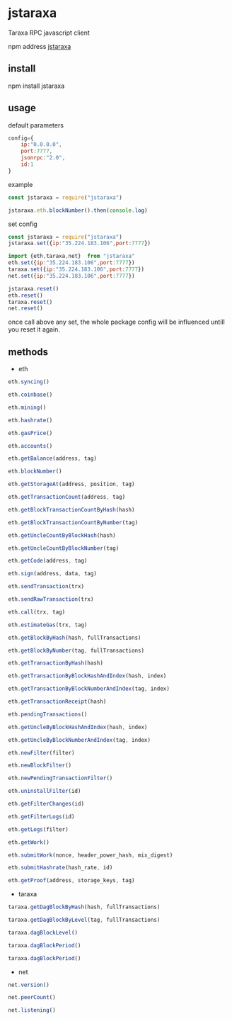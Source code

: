 # jstaraxa
Taraxa RPC javascript client

npm address [jstaraxa](https://www.npmjs.com/package/jstaraxa)

## install
npm install jstaraxa

## usage
default parameters
``` js
config={
    ip:"0.0.0.0",
    port:7777,
    jsonrpc:"2.0",
    id:1
}
```
example
``` js
const jstaraxa = require("jstaraxa")

jstaraxa.eth.blockNumber().then(console.log)

```
set config
``` js
const jstaraxa = require("jstaraxa")
jstaraxa.set({ip:"35.224.183.106",port:7777})

import {eth,taraxa,net}  from "jstaraxa"
eth.set({ip:"35.224.183.106",port:7777})
taraxa.set({ip:"35.224.183.106",port:7777})
net.set({ip:"35.224.183.106",port:7777})

jstaraxa.reset()
eth.reset()
taraxa.reset()
net.reset()

```
once call above any set, the whole package config will be influenced untill you reset it again.

## methods
- eth
``` js
eth.syncing()

eth.coinbase()

eth.mining()

eth.hashrate()

eth.gasPrice()

eth.accounts()

eth.getBalance(address, tag)

eth.blockNumber()

eth.getStorageAt(address, position, tag)

eth.getTransactionCount(address, tag)

eth.getBlockTransactionCountByHash(hash)

eth.getBlockTransactionCountByNumber(tag)

eth.getUncleCountByBlockHash(hash)

eth.getUncleCountByBlockNumber(tag)

eth.getCode(address, tag)

eth.sign(address, data, tag)

eth.sendTransaction(trx)

eth.sendRawTransaction(trx)

eth.call(trx, tag)

eth.estimateGas(trx, tag)

eth.getBlockByHash(hash, fullTransactions)

eth.getBlockByNumber(tag, fullTransactions)

eth.getTransactionByHash(hash)

eth.getTransactionByBlockHashAndIndex(hash, index)

eth.getTransactionByBlockNumberAndIndex(tag, index)

eth.getTransactionReceipt(hash)

eth.pendingTransactions()

eth.getUncleByBlockHashAndIndex(hash, index)

eth.getUncleByBlockNumberAndIndex(tag, index)

eth.newFilter(filter)

eth.newBlockFilter()

eth.newPendingTransactionFilter()

eth.uninstallFilter(id)

eth.getFilterChanges(id)

eth.getFilterLogs(id)

eth.getLogs(filter)

eth.getWork()

eth.submitWork(nonce, header_power_hash, mix_digest)

eth.submitHashrate(hash_rate, id)

eth.getProof(address, storage_keys, tag)
```

- taraxa
``` js
taraxa.getDagBlockByHash(hash, fullTransactions)

taraxa.getDagBlockByLevel(tag, fullTransactions)

taraxa.dagBlockLevel()

taraxa.dagBlockPeriod()

taraxa.dagBlockPeriod()
```

- net
``` js
net.version()

net.peerCount()

net.listening()
```